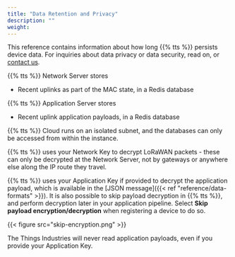 ```yaml
---
title: "Data Retention and Privacy"
description: ""
weight:
---
```


This reference contains information about how long {{% tts %}} persists device data. For inquiries about data privacy or data security, read on, or [contact us](cloud@thethingsindustries.com).

<!--more-->

{{% tts %}} Network Server stores

- Recent uplinks as part of the MAC state, in a Redis database

{{% tts %}} Application Server stores

- Recent uplink application payloads, in a Redis database

{{% tts %}} Cloud runs on an isolated subnet, and the databases can only be accessed from within the instance.

{{% tts %}} uses your Network Key to decrypt LoRaWAN packets - these can only be decrypted at the Network Server, not by gateways or anywhere else along the IP route they travel.

{{% tts %}} uses your Application Key if provided to decrypt the application payload, which is available in the [JSON message]({{< ref "reference/data-formats" >}}). It is also possible to skip payload decryption in {{% tts %}}, and perform decryption later in your application pipeline. Select **Skip payload encryption/decryption** when registering a device to do so.

{{< figure src="skip-encryption.png" >}}

The Things Industries will never read application payloads, even if you provide your Application Key.
